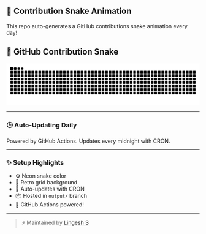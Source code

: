 ## 🐍 Contribution Snake Animation

This repo auto-generates a GitHub contributions snake animation every day!

## 🐍 GitHub Contribution Snake

![GitHub Snake Light](https://raw.githubusercontent.com/Lingesh-S/snake-animation/output/github-contribution-grid-snake.svg)

---

### 🕒 Auto-Updating Daily
Powered by GitHub Actions. Updates every midnight with CRON.

---

### ✨ Setup Highlights
- ⚙️ Neon snake color
- 🪩 Retro grid background
- 🔄 Auto-updates with CRON
- 📦 Hosted in `output/` branch
- 🚀 GitHub Actions powered!

---

> ⚡ Maintained by [Lingesh S](https://github.com/Lingesh-S)
